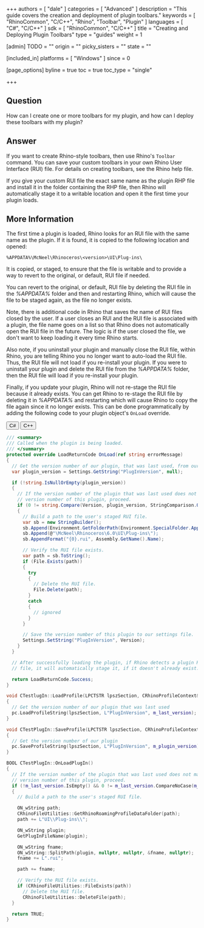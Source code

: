 +++
authors = [ "dale" ]
categories = [ "Advanced" ]
description = "This guide covers the creation and deployment of plugin toolbars."
keywords = [ "RhinoCommon", "C/C++", "Rhino", "Toolbar", "Plugin" ]
languages = [ "C#", "C/C++" ]
sdk = [ "RhinoCommon", "C/C++" ]
title = "Creating and Deploying Plugin Toolbars"
type = "guides"
weight = 1

[admin]
TODO = ""
origin = ""
picky_sisters = ""
state = ""

[included_in]
platforms = [ "Windows" ]
since = 0

[page_options]
byline = true
toc = true
toc_type = "single"

+++

 
## Question

How can I create one or more toolbars for my plugin, and how can I deploy these toolbars with my plugin?

## Answer

If you want to create Rhino-style toolbars, then use Rhino's `Toolbar` command. You can save your custom toolbars in your own Rhino User Interface (RUI) file. For details on creating toolbars, see the Rhino help file.

If you give your custom RUI file the exact same name as the plugin RHP file and install it in the folder containing the RHP file, then Rhino will automatically stage it to a writable location and open it the first time your plugin loads.

## More Information

The first time a plugin is loaded, Rhino looks for an RUI file with the same name as the plugin. If it is found, it is copied to the following location and opened:

```
%APPDATA%\McNeel\Rhinoceros\<version>\UI\Plug-ins\
```

It is copied, or staged, to ensure that the file is writable and to provide a way to revert to the original, or default, RUI file if needed.

You can revert to the original, or default, RUI file by deleting the RUI file in the *%APPDATA%* folder and then and restarting Rhino, which will cause the file to be staged again, as the file no longer exists.

Note, there is additional code in Rhino that saves the name of RUI files closed by the user. If a user closes an RUI and the RUI file is associated with a plugin, the file name goes on a list so that Rhino does not automatically open the RUI file in the future. The logic is if the user closed the file, we don't want to keep loading it every time Rhino starts.

Also note, if you uninstall your plugin and manually close the RUI file, within Rhino, you are telling Rhino you no longer want to auto-load the RUI file. Thus, the RUI file will not load if you re-install your plugin. If you were to uninstall your plugin and delete the RUI file from the *%APPDATA%* folder, then the RUI file will load if you re-install your plugin.

Finally, if you update your plugin, Rhino will not re-stage the RUI file because it already exists. You can get Rhino to re-stage the RUI file by deleting it in *%APPDATA%* and restarting which will cause Rhino to copy the file again since it no longer exists. This can be done programmatically by adding the following code to your plugin object's `OnLoad` override.

<div class="codetab">
  <button class="tablinks" onclick="openCodeTab(event, 'cs')" id="defaultOpen">C#</button>
  <button class="tablinks" onclick="openCodeTab(event, 'cpp')">C++</button>
</div>

<div class="tab-content">
<div class="codetab-content" id="cs">

```cs
/// <summary>
/// Called when the plugin is being loaded.
/// </summary>
protected override LoadReturnCode OnLoad(ref string errorMessage)
{
  // Get the version number of our plugin, that was last used, from our settings file.
  var plugin_version = Settings.GetString("PlugInVersion", null);

  if (!string.IsNullOrEmpty(plugin_version))
  {
    // If the version number of the plugin that was last used does not match the
    // version number of this plugin, proceed.
    if (0 != string.Compare(Version, plugin_version, StringComparison.OrdinalIgnoreCase))
    {
      // Build a path to the user's staged RUI file.
      var sb = new StringBuilder();
      sb.Append(Environment.GetFolderPath(Environment.SpecialFolder.ApplicationData));
      sb.Append(@"\McNeel\Rhinoceros\6.0\UI\Plug-ins\");
      sb.AppendFormat("{0}.rui", Assembly.GetName().Name);

      // Verify the RUI file exists.
      var path = sb.ToString();
      if (File.Exists(path))
      {
        try
        {
          // Delete the RUI file.
          File.Delete(path);
        }
        catch
        {
          // ignored
        }
      }

      // Save the version number of this plugin to our settings file.
      Settings.SetString("PlugInVersion", Version);
    }
  }

  // After successfully loading the plugin, if Rhino detects a plugin RUI
  // file, it will automatically stage it, if it doesn't already exist.

  return LoadReturnCode.Success;
}

```

</div>

<div class="codetab-content" id="cpp">

```cpp
void CTestlugIn::LoadProfile(LPCTSTR lpszSection, CRhinoProfileContext& pc)
{
  // Get the version number of our plugin that was last used
  pc.LoadProfileString(lpszSection, L"PlugInVersion", m_last_version);
}

void CTestPlugIn::SaveProfile(LPCTSTR lpszSection, CRhinoProfileContext& pc)
{
  // Get the version number of our plugin
  pc.SaveProfileString(lpszSection, L"PlugInVersion", m_plugin_version);
}

BOOL CTestPlugIn::OnLoadPlugIn()
{
  // If the version number of the plugin that was last used does not match the
  // version number of this plugin, proceed.
  if (!m_last_version.IsEmpty() && 0 != m_last_version.CompareNoCase(m_plugin_version))
  {
    // Build a path to the user's staged RUI file.

    ON_wString path;
    CRhinoFileUtilities::GetRhinoRoamingProfileDataFolder(path);
    path += L"UI\\Plug-ins\\";

    ON_wString plugin;
    GetPlugInFileName(plugin);

    ON_wString fname;
    ON_wString::SplitPath(plugin, nullptr, nullptr, &fname, nullptr);
    fname += L".rui";

    path += fname;

    // Verify the RUI file exists.
    if (CRhinoFileUtilities::FileExists(path))
      // Delete the RUI file.
      CRhinoFileUtilities::DeleteFile(path);
  }

  return TRUE;
}
```

</div>
</div>
